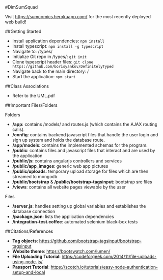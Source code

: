 #DimSumSquad

Visit <a href="https://sumcomics.herokuapp.com/">https://sumcomics.herokuapp.com/</a> for the most recently deployed web build!

##Getting Started

* Install application dependencies: `npm install` <br>
* Install typescript: `npm install -g typescript` <br>
* Navigate to: /types/ <br>
* Initialize Git repo in /types/: `git init` <br>
* Clone typescript header files: `git clone https://github.com/borisyankov/DefinitelyTyped` <br>
* Navigate back to the main directory: / <br>
* Start the application: `npm start` <br>

##Class Associations
* Refer to the UML.pdf

##Important Files/Folders

Folders
* **/app:** contains /models/ and routes.js (which contains the AJAX routing calls).
* **/config**: contains backend javascript files that handle the user login and sign up system and holds the database route.
* **/app/models**: contains the implemented schemas for the program.
* **/public**: contains files and javascript files that interact and are used by the application
* **/public/js**: contains angularjs controllers and services 
* **/public/app_images**: generic web app pictures
* **/public/uploads**: temporary upload storage for files which are then streamed to mongodb
* **/public/bootstrap** & **/public/bootstrap-tagsinput**: bootstrap src files
* **/views**: contains all website pages viewable by the user

Files
* **/server.js**: handles setting up global variables and establishes the database connection
* **/package.json**: lists the application dependencies
* **/integration-test.coffee**: automated selenium black-box tests

##Citations/References
* **Tag objects**: <a href="https://github.com/bootstrap-tagsinput/bootstrap-tagsinput">https://github.com/bootstrap-tagsinput/bootstrap-tagsinput</a>
* **Website theme**: <a href="https://bootswatch.com/lumen/">https://bootswatch.com/lumen/</a>
* **File Uploading Tutorial**: <a href="https://codeforgeek.com/2014/11/file-uploads-using-node-js/">https://codeforgeek.com/2014/11/file-uploads-using-node-js/</a>
* **Passport Tutorial**: <a href="https://scotch.io/tutorials/easy-node-authentication-setup-and-local">https://scotch.io/tutorials/easy-node-authentication-setup-and-local</a>
